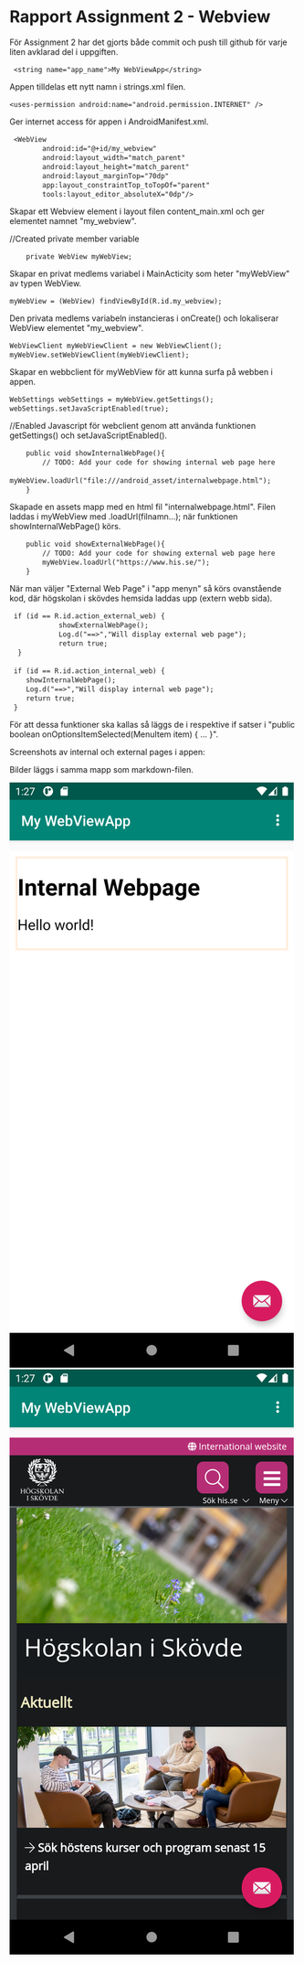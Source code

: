 
# Rapport Assignment 2 - Webview

För Assignment 2 har det gjorts både commit och push till github för varje liten avklarad del i uppgiften.

```
 <string name="app_name">My WebViewApp</string>
 ```
Appen tilldelas ett nytt namn i strings.xml filen.

```
<uses-permission android:name="android.permission.INTERNET" />
```
Ger internet access för appen i AndroidManifest.xml.

```
 <WebView
        android:id="@+id/my_webview"
        android:layout_width="match_parent"
        android:layout_height="match_parent"
        android:layout_marginTop="70dp"
        app:layout_constraintTop_toTopOf="parent"
        tools:layout_editor_absoluteX="0dp"/>
```
Skapar ett Webview element i layout filen content_main.xml och ger elementet namnet "my_webview".


//Created private member variable
```
    private WebView myWebView;
```
Skapar en privat medlems variabel i MainActicity som heter "myWebView" av typen WebView.

```
myWebView = (WebView) findViewById(R.id.my_webview);
```
Den privata medlems variabeln instancieras i onCreate() och lokaliserar WebView elementet "my_webview".

```
WebViewClient myWebViewClient = new WebViewClient();
myWebView.setWebViewClient(myWebViewClient);
```
Skapar en webbclient för myWebView för att kunna surfa på webben i appen.

```
WebSettings webSettings = myWebView.getSettings();
webSettings.setJavaScriptEnabled(true);
```
//Enabled Javascript för webclient genom att använda funktionen getSettings() och setJavaScriptEnabled().

```
    public void showInternalWebPage(){
        // TODO: Add your code for showing internal web page here
        myWebView.loadUrl("file:///android_asset/internalwebpage.html");
    }
```
Skapade en assets mapp med en html fil "internalwebpage.html". Filen laddas i myWebView med .loadUrl(filnamn...);
när funktionen showInternalWebPage() körs.

```
    public void showExternalWebPage(){
        // TODO: Add your code for showing external web page here
        myWebView.loadUrl("https://www.his.se/");
    }
```
När man väljer "External Web Page" i "app menyn" så körs ovanstående kod,
där högskolan i skövdes hemsida laddas upp (extern webb sida).


```
 if (id == R.id.action_external_web) {
            showExternalWebPage();
            Log.d("==>","Will display external web page");
            return true;
  }

 if (id == R.id.action_internal_web) {
    showInternalWebPage();
    Log.d("==>","Will display internal web page");
    return true;
 }
```
För att dessa funktioner ska kallas så läggs de i respektive if satser i
"public boolean onOptionsItemSelected(MenuItem item) { ... }".


Screenshots av internal och external pages i appen:

Bilder läggs i samma mapp som markdown-filen.

![](Screenshot_1617881225.png)
![](Screenshot_1617881222.png)

